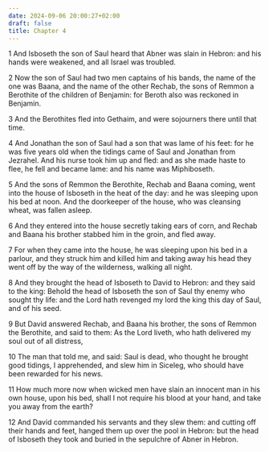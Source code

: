 ```yaml
---
date: 2024-09-06 20:00:27+02:00
draft: false
title: Chapter 4
---
```




1 And Isboseth the son of Saul heard that Abner was slain in Hebron: and his hands were weakened, and all Israel was troubled.

2 Now the son of Saul had two men captains of his bands, the name of the one was Baana, and the name of the other Rechab, the sons of Remmon a Berothite of the children of Benjamin: for Beroth also was reckoned in Benjamin.

3 And the Berothites fled into Gethaim, and were sojourners there until that time.

4 And Jonathan the son of Saul had a son that was lame of his feet: for he was five years old when the tidings came of Saul and Jonathan from Jezrahel. And his nurse took him up and fled: and as she made haste to flee, he fell and became lame: and his name was Miphiboseth.

5 And the sons of Remmon the Berothite, Rechab and Baana coming, went into the house of Isboseth in the heat of the day: and he was sleeping upon his bed at noon. And the doorkeeper of the house, who was cleansing wheat, was fallen asleep.

6 And they entered into the house secretly taking ears of corn, and Rechab and Baana his brother stabbed him in the groin, and fled away.

7 For when they came into the house, he was sleeping upon his bed in a parlour, and they struck him and killed him and taking away his head they went off by the way of the wilderness, walking all night.

8 And they brought the head of Isboseth to David to Hebron: and they said to the king: Behold the head of Isboseth the son of Saul thy enemy who sought thy life: and the Lord hath revenged my lord the king this day of Saul, and of his seed.

9 But David answered Rechab, and Baana his brother, the sons of Remmon the Berothite, and said to them: As the Lord liveth, who hath delivered my soul out of all distress,

10 The man that told me, and said: Saul is dead, who thought he brought good tidings, I apprehended, and slew him in Siceleg, who should have been rewarded for his news.

11 How much more now when wicked men have slain an innocent man in his own house, upon his bed, shall I not require his blood at your hand, and take you away from the earth?

12 And David commanded his servants and they slew them: and cutting off their hands and feet, hanged them up over the pool in Hebron: but the head of Isboseth they took and buried in the sepulchre of Abner in Hebron.

